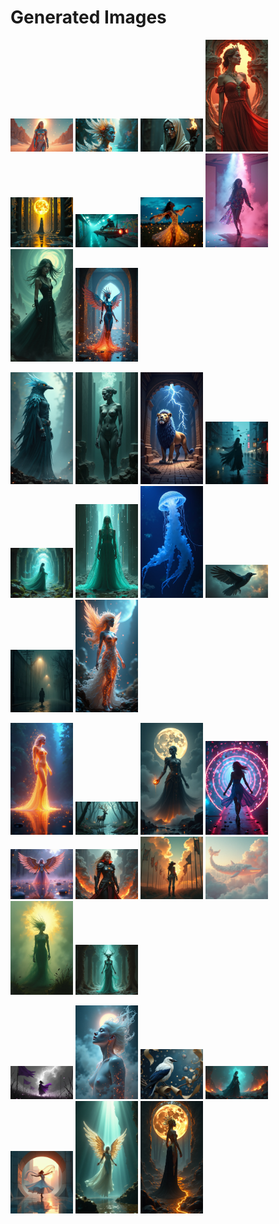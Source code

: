 # Generated Images



<img src="2025_06_30_01.png" width="100"/> <img src="2025_06_30_02.png" width="100"/> <img src="2025_06_30_03.png" width="100"/> <img src="2025_06_30_04.png" width="100"/> <img src="2025_06_30_05.png" width="100"/> <img src="2025_06_30_06.png" width="100"/> <img src="2025_06_30_07.png" width="100"/> <img src="2025_06_30_08.png" width="100"/> <img src="2025_06_30_09.png" width="100"/> <img src="2025_06_30_10.png" width="100"/>

<img src="2025_06_30_11.png" width="100"/> <img src="2025_06_30_12.png" width="100"/> <img src="2025_06_30_13.png" width="100"/> <img src="2025_06_30_14.png" width="100"/> <img src="2025_06_30_15.png" width="100"/> <img src="2025_06_30_16.png" width="100"/> <img src="2025_06_30_17.png" width="100"/> <img src="2025_06_30_18.png" width="100"/> <img src="2025_06_30_19.png" width="100"/> <img src="2025_06_30_20.png" width="100"/>

<img src="2025_06_30_21.png" width="100"/> <img src="2025_06_30_22.png" width="100"/> <img src="2025_06_30_23.png" width="100"/> <img src="2025_06_30_24.png" width="100"/> <img src="2025_06_30_25.png" width="100"/> <img src="2025_06_30_26.png" width="100"/> <img src="2025_06_30_27.png" width="100"/> <img src="2025_06_30_28.png" width="100"/> <img src="2025_06_30_29.png" width="100"/> <img src="2025_06_30_30.png" width="100"/>

<img src="2025_06_30_31.png" width="100"/> <img src="2025_06_30_32.png" width="100"/> <img src="2025_06_30_33.png" width="100"/> <img src="2025_06_30_34.png" width="100"/> <img src="2025_06_30_35.png" width="100"/> <img src="2025_06_30_36.png" width="100"/> <img src="2025_06_30_37.png" width="100"/>